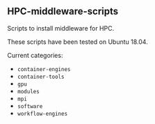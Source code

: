 ## HPC-middleware-scripts

Scripts to install middleware for HPC.

These scripts have been tested on Ubuntu 18.04.

Current categories:
* `container-engines`
* `container-tools`
* `gpu`
* `modules`
* `mpi`
* `software`
* `workflow-engines`

